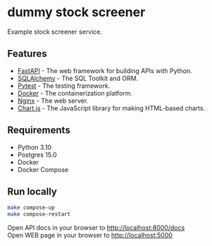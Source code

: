 # dummy stock screener

Example stock screener service.

## Features

- [FastAPI](https://fastapi.tiangolo.com/) - The web framework for building APIs with Python.
- [SQLAlchemy](https://www.sqlalchemy.org/) - The SQL Toolkit and ORM.
- [Pytest](https://docs.pytest.org/en/7.1.x/) - The testing framework.
- [Docker](https://docs.docker.com/) - The containerization platform.
- [Nginx](https://nginx.org/) - The web server.
- [Chart.js](https://www.chartjs.org/) - The JavaScript library for making HTML-based charts.

## Requirements

- Python 3.10
- Postgres 15.0
- Docker
- Docker Compose

## Run locally

```bash
make compose-up
make compose-restart
```

Open API docs in your browser to <http://localhost:8000/docs>  
Open WEB page in your browser to <http://localhost:5000>
